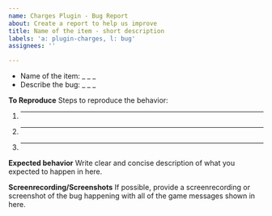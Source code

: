 ```yaml
---
name: Charges Plugin - Bug Report
about: Create a report to help us improve
title: Name of the item - short description
labels: 'a: plugin-charges, l: bug'
assignees: ''

---
```


* Name of the item: _ _ _
* Describe the bug: _ _ _

**To Reproduce**
Steps to reproduce the behavior:
1. _ _ _
2. _ _ _
3. _ _ _

**Expected behavior**
Write clear and concise description of what you expected to happen in here.

**Screenrecording/Screenshots**
If possible, provide a screenrecording or screenshot of the bug happening with all of the game messages shown in here.

